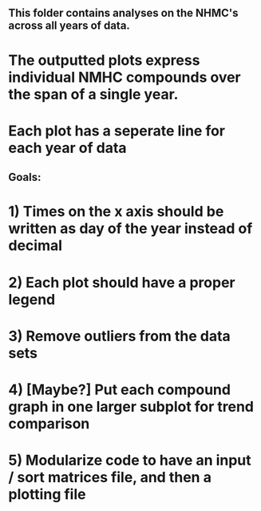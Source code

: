 ## This folder contains analyses on the NHMC's across all years of data. 
  # The outputted plots express individual NMHC compounds over the span of a single year.
  # Each plot has a seperate line for each year of data
  
  ## Goals:
# 1) Times on the x axis should be written as day of the year instead of decimal
# 2) Each plot should have a proper legend
# 3) Remove outliers from the data sets
# 4) [Maybe?] Put each compound graph in one larger subplot for trend comparison
# 5) Modularize code to have an input / sort matrices file, and then a plotting file
